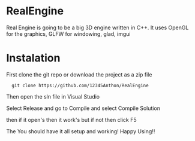 # RealEngine

Real Engine is going to be a big 3D engine written in C++. It uses OpenGL for the graphics, GLFW for windowing, glad, imgui

# Instalation

First clone the git repo or download the project as a zip file
```
  git clone https://github.com/12345Anthon/RealEngine
```
Then open the sln file in Visual Studio

Select Release and go to Compile and select Compile Solution

then if it open's then it work's but if not then click F5

The You should have it all setup and working! Happy Using!!
